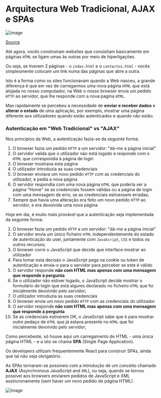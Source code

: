 # Arquitectura Web Tradicional, AJAX e SPAs

![image](https://user-images.githubusercontent.com/39055313/150641570-a2bf8095-1f87-43a9-b344-e7be6429e23b.png)

[Source](https://www.google.com/url?sa=i&url=https%3A%2F%2Finnovationm.co%2Fhttp-protocol%2F&psig=AOvVaw0LR2w7ZDd20N2xvERBePqT&ust=1642946636973000&source=images&cd=vfe&ved=0CAsQjRxqFwoTCJDYn6jDxfUCFQAAAAAdAAAAABA1)

Até agora, vocês construíram websites que consistiam basicamente em páginas `HTML` se ligam umas às outras por meio de hiperligações.

Ou seja, se tiverem 2 páginas - o `index.html` e o `contactos.html` - vocês simplesmente colocam um link numa das páginas que abre a outra.

Isto é a forma como os sites funcionavam quando a Web nasceu, a grande diferença é que em vez de carregarmos uma nova página `HTML` que está alojada no nosso computador, na Web o nosso browser envia um pedido `HTTP` ao servidor, que lhe responde com a nova pagina `HTML`.

Mas rapidamente se percebeu a necessidade de **enviar e receber dados** e **alterar o estado** de uma aplicação, por exemplo, mostrar uma página diferente aos utilizadores quando estão autenticados e quando não estão.

### Autenticação em "Web Tradicional" vs "AJAX"

Nos princípios da Web, a autenticação fazia-se da seguinte forma:
1. O browser fazia um pedido `HTTP` a um servidor: "dá-me a página inicial"
2. O servidor valida que o utilizador não está logado e responde com o `HTML` que correspondia à página de login 
3. O browser mostrava esta página
4. O utilizador introduzia as suas credenciais
5. O browser enviava um novo pedido `HTTP` com as credenciais do utilizador, e pedia a nova página
6. O servidor respondia com uma nova página `HTML` que poderia ser a página "Home" se as credenciais fossem válidas ou a página de login com uma mensagem de erro, se as credenciais estivessem erradas;
7. Sempre que havia uma alteração era feito um novo pedido `HTTP` ao servidor, e era devolvida uma nova página

Hoje em dia, é muito mais provável que a autenticação seja implementada da seguinte forma:

1. O browser fazia um pedido `HTTP` a um servidor: "dá-me a página inicial"
2. O servidor envia um único ficheiro `HTML` independentemente do estado de autenticação do user, juntamente com `JavaScript`, `CSS` e todos os outros recursos;
3. O browser corre o JavaScript que decide que interface mostrar ao utilizador
4. Para tomar esta decisão o JavaScript pega na cookie ou token de autenticação e envia-o para o servidor para perceber se este é válido
5. O servidor responde **não com HTML mas apenas com uma mensagem que responde à pergunta**
6. Se o utilizador não estiver logado, o JavaScript decide mostrar o formulário de login que está algures declarado no ficheiro `HTML` que foi inicialmente devolvido pelo servidor;
8. O utilizador introduzia as suas credenciais
10. O browser envia um novo pedido `HTTP` com as credenciais do utilizador
11. O servidor responde **não com HTML mas apenas com uma mensagem que responde à pergunta**
12. Se as credenciais estiverem OK, o JavaScript sabe que é para mostrar outro pedaço de `HTML` que já estava presente no `HTML` que foi inicialmente devolvido pelo servidor;

Como percebeste, só houve aqui um carregamento de HTML - uma única página HTML - e a isto se chama **SPA** (Single Page Application).

Os developers utilizam frequentemente React para construir SPAs, ainda que tal não seja obrigatório.

As SPAs tornaram-se possíveis com a introdução de um conceito chamado **AJAX** (Asynchronous JavaScript and `XML`), ou seja, quando se tornou possível aos browsers enviarem pedidos de JavaScript e XML assíncronamente (sem haver um novo pedido de página HTML).

![image](https://user-images.githubusercontent.com/39055313/150569545-080a9ab4-1f7c-4fb2-b89a-8c5f78fc2ef5.png)
